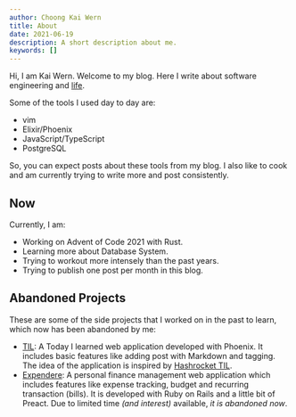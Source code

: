 ```yaml
---
author: Choong Kai Wern
title: About
date: 2021-06-19
description: A short description about me.
keywords: []
---
```


Hi, I am Kai Wern.  Welcome to my blog. Here I write about
software engineering and [life](/categories/life/).

Some of the tools I used day to day are:

- vim
- Elixir/Phoenix
- JavaScript/TypeScript
- PostgreSQL

So, you can expect posts about these tools from my blog. I also like
to cook and am currently trying to write more and post consistently.

## Now

Currently, I am:

- Working on Advent of Code 2021 with Rust.
- Learning more about Database System.
- Trying to workout more intensely than the past years.
- Trying to publish one post per month in this blog.

## Abandoned Projects

These are some of the side projects that I worked on in the past to learn, which now has been abandoned by me:

- [TIL][1]: A Today I learned web application developed
with Phoenix. It includes basic features like adding post with Markdown and tagging.
The idea of the application is inspired by [Hashrocket TIL](https://til.hashrocket.com).
- [Expendere](https://expendere.herokuapp.com): A personal finance management web
application which includes features like expense tracking, budget and recurring
transaction (bills). It is developed with Ruby on Rails and a little bit of
Preact. Due to limited time _(and interest)_ available, _it is abandoned now_.

[1]: https://til.kaiwern.com
[2]: https://expendere.herokuapp.com

